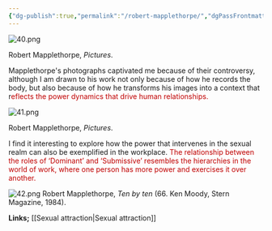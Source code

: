 ```yaml
---
{"dg-publish":true,"permalink":"/robert-mapplethorpe/","dgPassFrontmatter":true}
---
```


![40.png](/img/user/40.png)

Robert Mapplethorpe, *Pictures*. 

Mapplethorpe's photographs captivated me because of their controversy, although I am drawn to his work not only because of how he records the body, but also because of how he transforms his images into a context that r<span style="color:rgb(192, 0, 0)">eflects the power dynamics that drive human relationships.  </span>

![41.png](/img/user/41.png)

Robert Mapplethorpe, *Pictures*. 

I find it interesting to explore how the power that intervenes in the sexual realm can also be exemplified in the workplace. <span style="color:rgb(192, 0, 0)">The relationship between the roles of ‘Dominant’ and ‘Submissive’ resembles the hierarchies in the world of work, where one person has more power and exercises it over another.</span>

![42.png](/img/user/42.png)
Robert Mapplethorpe, *Ten by ten* (66. Ken Moody, Stern Magazine, 1984).

**Links;** [[Sexual attraction\|Sexual attraction]]

